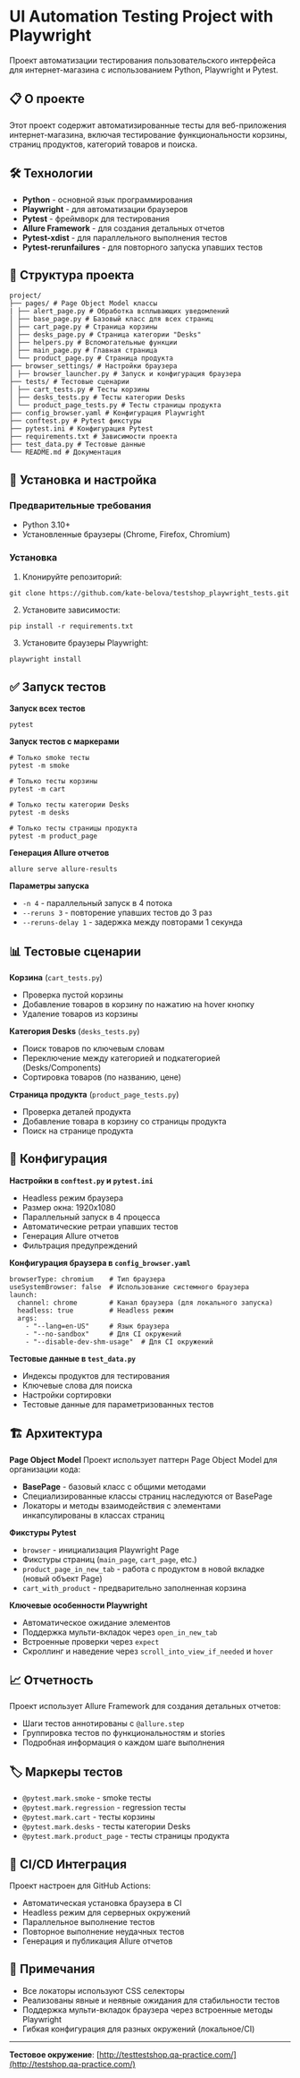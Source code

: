 # UI Automation Testing Project with Playwright

Проект автоматизации тестирования пользовательского интерфейса для интернет-магазина с использованием Python, Playwright и Pytest.

## 📋 О проекте

Этот проект содержит автоматизированные тесты для веб-приложения интернет-магазина, включая тестирование функциональности корзины, страниц продуктов, категорий товаров и поиска. 

## 🛠 Технологии

- **Python** - основной язык программирования
- **Playwright** - для автоматизации браузеров
- **Pytest** - фреймворк для тестирования
- **Allure Framework** - для создания детальных отчетов
- **Pytest-xdist** - для параллельного выполнения тестов
- **Pytest-rerunfailures** - для повторного запуска упавших тестов

## 📁 Структура проекта
```
project/
├── pages/ # Page Object Model классы
| ├── alert_page.py # Обработка всплывающих уведомлений
│ ├── base_page.py # Базовый класс для всех страниц
│ ├── cart_page.py # Страница корзины
│ ├── desks_page.py # Страница категории "Desks"
│ ├── helpers.py # Вспомогательные функции
│ ├── main_page.py # Главная страница
│ └── product_page.py # Страница продукта
├── browser_settings/ # Настройки браузера
│ ├── browser_launcher.py # Запуск и конфигурация браузера
├── tests/ # Тестовые сценарии
│ ├── cart_tests.py # Тесты корзины
│ ├── desks_tests.py # Тесты категории Desks
│ └── product_page_tests.py # Тесты страницы продукта
├── config_browser.yaml # Конфигурация Playwright
├── conftest.py # Pytest фикстуры
├── pytest.ini # Конфигурация Pytest
├── requirements.txt # Зависимости проекта
├── test_data.py # Тестовые данные
└── README.md # Документация
```

## 🚀 Установка и настройка

### Предварительные требования
- Python 3.10+
- Установленные браузеры (Chrome, Firefox, Chromium)

### Установка
1. Клонируйте репозиторий:
```
git clone https://github.com/kate-belova/testshop_playwright_tests.git
```
2. Установите зависимости:
```
pip install -r requirements.txt
```
3. Установите браузеры Playwright:
```
playwright install
```

## ✅ Запуск тестов

**Запуск всех тестов**
```
pytest
```

**Запуск тестов с маркерами**
```
# Только smoke тесты
pytest -m smoke

# Только тесты корзины
pytest -m cart

# Только тесты категории Desks
pytest -m desks

# Только тесты страницы продукта
pytest -m product_page
```

**Генерация Allure отчетов**
```
allure serve allure-results
```

**Параметры запуска**
- ```-n 4``` - параллельный запуск в 4 потока
- ```--reruns 3``` - повторение упавших тестов до 3 раз
- ```--reruns-delay 1``` - задержка между повторами 1 секунда

## 📊 Тестовые сценарии
**Корзина** (```cart_tests.py```)
- Проверка пустой корзины
- Добавление товаров в корзину по нажатию на hover кнопку
- Удаление товаров из корзины

**Категория Desks** (```desks_tests.py```)
- Поиск товаров по ключевым словам
- Переключение между категорией и подкатегорией (Desks/Components)
- Сортировка товаров (по названию, цене)

**Страница продукта** (```product_page_tests.py```)
- Проверка деталей продукта
- Добавление товара в корзину со страницы продукта
- Поиск на странице продукта

## 🔧 Конфигурация
**Настройки в ```сonftest.py``` и ```pytest.ini```**
- Headless режим браузера
- Размер окна: 1920x1080
- Параллельный запуск в 4 процесса
- Автоматические ретраи упавших тестов
- Генерация Allure отчетов
- Фильтрация предупреждений

**Конфигурация браузера в ```config_browser.yaml```**
```
browserType: chromium    # Тип браузера
useSystemBrowser: false  # Использование системного браузера
launch:
  channel: chrome        # Канал браузера (для локального запуска)
  headless: true         # Headless режим
  args:
    - "--lang=en-US"     # Язык браузера
    - "--no-sandbox"     # Для CI окружений
    - "--disable-dev-shm-usage"  # Для CI окружений
```

**Тестовые данные в ```test_data.py```**
- Индексы продуктов для тестирования
- Ключевые слова для поиска
- Настройки сортировки
- Тестовые данные для параметризованных тестов

## 🏗 Архитектура
**Page Object Model**
Проект использует паттерн Page Object Model для организации кода:
- **BasePage** - базовый класс с общими методами
- Специализированные классы страниц наследуются от BasePage
- Локаторы и методы взаимодействия с элементами инкапсулированы в классах страниц

**Фикстуры Pytest**
- ```browser``` - инициализация Playwright Page
- Фикстуры страниц (```main_page```, ```cart_page```, etc.)
- ```product_page_in_new_tab``` - работа с продуктом в новой вкладке (новый объект Page)
- ```cart_with_product``` - предварительно заполненная корзина

**Ключевые особенности Playwright**
- Автоматическое ожидание элементов
- Поддержка мульти-вкладок через ```open_in_new_tab```
- Встроенные проверки через ```expect```
- Скроллинг и наведение через ```scroll_into_view_if_needed``` и ```hover```

## 📈 Отчетность
Проект использует Allure Framework для создания детальных отчетов:
- Шаги тестов аннотированы с ```@allure.step```
- Группировка тестов по функциональностям и stories
- Подробная информация о каждом шаге выполнения

## 🏷 Маркеры тестов
- ```@pytest.mark.smoke``` - smoke тесты
- ```@pytest.mark.regression``` - regression тесты
- ```@pytest.mark.cart``` - тесты корзины
- ```@pytest.mark.desks``` - тесты категории Desks
- ```@pytest.mark.product_page``` - тесты страницы продукта

## 🔄 CI/CD Интеграция
Проект настроен для GitHub Actions:
- Автоматическая установка браузера в CI
- Headless режим для серверных окружений
- Параллельное выполнение тестов
- Повторное выполнение неудачных тестов
- Генерация и публикация Allure отчетов

## 📝 Примечания
- Все локаторы используют CSS селекторы
- Реализованы явные и неявные ожидания для стабильности тестов
- Поддержка мульти-вкладок браузера через встроенные методы Playwright
- Гибкая конфигурация для разных окружений (локальное/CI)

---
**Тестовое окружение**: [http://testtestshop.qa-practice.com/](http://testshop.qa-practice.com/)
